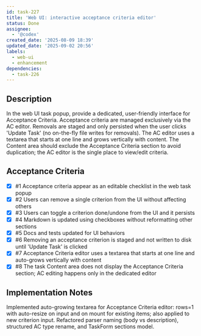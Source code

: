 ```yaml
---
id: task-227
title: 'Web UI: interactive acceptance criteria editor'
status: Done
assignee:
  - '@codex'
created_date: '2025-08-09 18:39'
updated_date: '2025-09-02 20:56'
labels:
  - web-ui
  - enhancement
dependencies:
  - task-226
---
```


## Description

In the web UI task popup, provide a dedicated, user-friendly interface for Acceptance Criteria. Acceptance criteria are managed exclusively via the AC editor. Removals are staged and only persisted when the user clicks 'Update Task' (no on-the-fly file writes for removals). The AC editor uses a textarea that starts at one line and grows vertically with content. The Content area should exclude the Acceptance Criteria section to avoid duplication; the AC editor is the single place to view/edit criteria.

## Acceptance Criteria
<!-- AC:BEGIN -->
- [x] #1 Acceptance criteria appear as an editable checklist in the web task popup
- [x] #2 Users can remove a single criterion from the UI without affecting others
- [x] #3 Users can toggle a criterion done/undone from the UI and it persists
- [x] #4 Markdown is updated using checkboxes without reformatting other sections
- [x] #5 Docs and tests updated for UI behaviors
- [x] #6 Removing an acceptance criterion is staged and not written to disk until 'Update Task' is clicked
- [x] #7 Acceptance Criteria editor uses a textarea that starts at one line and auto-grows vertically with content
- [x] #8 The task Content area does not display the Acceptance Criteria section; AC editing happens only in the dedicated editor
<!-- AC:END -->


## Implementation Notes

Implemented auto-growing textarea for Acceptance Criteria editor: rows=1 with auto-resize on input and on mount for existing items; also applied to new criterion input. Refactored parser naming (body vs description), structured AC type rename, and TaskForm sections model.
